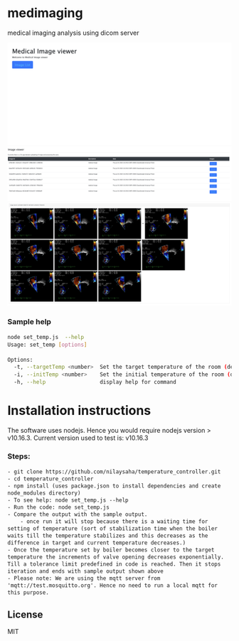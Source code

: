 # medimaging
medical imaging analysis using dicom server

![Alt text](images/intro_portal.png?raw=true "Index Page portal")
![Alt text](images/imagelist_portal.png?raw=true "Image list portal")
![Alt text](images/imageDetails_portal.png?raw=true "Image details(One image dcm = multiple png files")


### Sample help
```sh
node set_temp.js  --help
Usage: set_temp [options]

Options:
  -t, --targetTemp <number>  Set the target temperature of the room (default: 23.5)
  -i, --initTemp <number>    Set the initial temperature of the room (default: 18)
  -h, --help                 display help for command
```




# Installation instructions
The software uses nodejs. Hence you would require nodejs version > v10.16.3. Current version used to test is: v10.16.3

### Steps:
    - git clone https://github.com/nilaysaha/temperature_controller.git
    - cd temperature_controller
    - npm install (uses package.json to install dependencies and create node_modules directory)
    - To see help: node set_temp.js --help
    - Run the code: node set_temp.js
    - Compare the output with the sample output.
        - once run it will stop because there is a waiting time for setting of temperature (sort of stabilization time when the boiler waits till the temperature stabilizes and this decreases as the difference in target and current temperature decreases.)
    - Once the temperature set by boiler becomes closer to the target temperature the increments of valve opening decreases exponentially. Till a tolerance limit predefined in code is reached. Then it stops iteration and ends with sample output shown above
    - Please note: We are using the mqtt server from 'mqtt://test.mosquitto.org'. Hence no need to run a local mqtt for this purpose.
License
----
MIT
